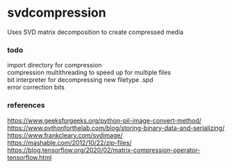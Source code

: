 # svdcompression

Uses SVD matrix decomposition to create compressed media

### todo
import directory for compression  
compression multithreading to speed up for multiple files  
bit interpreter for decompressing new filetype .spd  
error correction bits  

### references
https://www.geeksforgeeks.org/python-pil-image-convert-method/  
https://www.pythonforthelab.com/blog/storing-binary-data-and-serializing/  
https://www.frankcleary.com/svdimage/  
https://mashable.com/2012/10/22/zip-files/  
https://blog.tensorflow.org/2020/02/matrix-compression-operator-tensorflow.html  